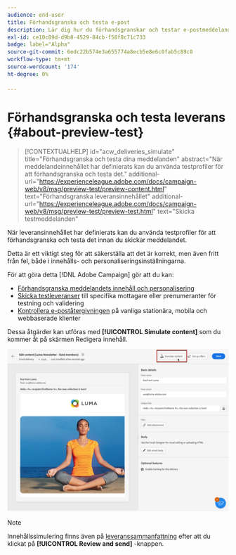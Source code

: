 ```yaml
---
audience: end-user
title: Förhandsgranska och testa e-post
description: Lär dig hur du förhandsgranskar och testar e-postmeddelanden
exl-id: ce10c89d-d9b8-4529-84cb-f58f8c71c733
badge: label="Alpha"
source-git-commit: 6edc22b574e3a655774a8ecb5e8e6c0fab5c89c8
workflow-type: tm+mt
source-wordcount: '174'
ht-degree: 0%

---
```


# Förhandsgranska och testa leverans {#about-preview-test}

>[!CONTEXTUALHELP]
>id="acw_deliveries_simulate"
>title="Förhandsgranska och testa dina meddelanden"
>abstract="När meddelandeinnehållet har definierats kan du använda testprofiler för att förhandsgranska och testa det."
>additional-url="https://experienceleague.adobe.com/docs/campaign-web/v8/msg/preview-test/preview-content.html" text="Förhandsgranska leveransinnehållet"
>additional-url="https://experienceleague.adobe.com/docs/campaign-web/v8/msg/preview-test/preview-test.html" text="Skicka testmeddelanden"

När leveransinnehållet har definierats kan du använda testprofiler för att förhandsgranska och testa det innan du skickar meddelandet.

Detta är ett viktigt steg för att säkerställa att det är korrekt, men även fritt från fel, både i innehålls- och personaliseringsinställningarna.

För att göra detta [!DNL Adobe Campaign] gör att du kan:

* [Förhandsgranska meddelandets innehåll och personalisering](preview-content.md)
* [Skicka testleveranser](proofs.md) till specifika mottagare eller prenumeranter för testning och validering
* [Kontrollera e-poståtergivningen](email-rendering.md) på vanliga stationära, mobila och webbaserade klienter

Dessa åtgärder kan utföras med **[!UICONTROL Simulate content]** som du kommer åt på skärmen Redigera innehåll.

<!-- from the [Edit content](../content/edit-content.md) screen or from the [Email Designer](../content/get-started-email-designer.md).-->

![](assets/simulate-button.png)

>[!NOTE]
>
>Innehållssimulering finns även på [leveranssammanfattning](../monitor/prepare-send.md) efter att du klickat på **[!UICONTROL Review and send]** -knappen.

